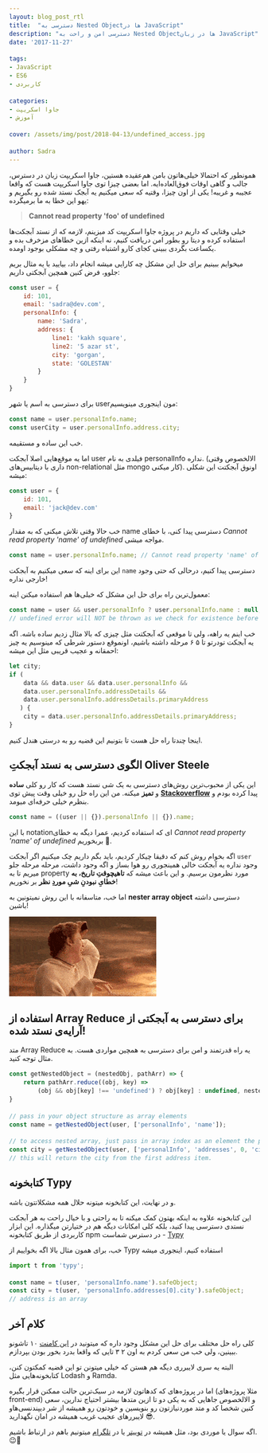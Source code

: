 ```yaml
---
layout: blog_post_rtl
title:  "دسترسی به Nested Objectها در JavaScript"
description: "دسترسی امن و راحت به Nested Objectها در زبان JavaScript"
date: '2017-11-27'

tags:
- JavaScript
- ES6
- کاربردی

categories:
- جاوا اسکریپت
- آموزش

cover: /assets/img/post/2018-04-13/undefined_access.jpg

author: Sadra
---
```


همونطور که احتمالا خیلی‌هاتون بامن هم‌عقیده هستین، جاوا اسکریپت زبان در دسترس، جالب و گاهی اوقات فوق‌العاده‌ایه. اما بعضی چیزا توی جاوا اسکریپت هست که واقعا عجیبه و غریبه! یکی از اون چیزا، وقتیه که سعی میکنیم یه آبجک نستد شده رو بگیریم و یهو این خطا به ما برمیگرده:

> **Cannot read property 'foo' of undefined**

خیلی وقتایی که داریم در پروژه‌ جاوا اسکریپت کد میزینم، لازمه که از نستد آبجکت‌ها استفاده کرده و دیتا رو بطور امن دریافت کنیم، نه اینکه ازین خطاهای مزخرف بده و یکساعت بگردی ببینی کجای کارو اشتباه رفتی و چه مشکلی بوجود اومده.

میخوایم ببینیم برای حل این مشکل چه کارایی میشه انجام داد، بیایید با یه مثال بریم جلوو، فرض کنین همچین آبجکتی داریم:

```javascript
const user = {
    id: 101,
    email: 'sadra@dev.com',
    personalInfo: {
        name: 'Sadra',
        address: {
            line1: 'kakh square',
            line2: '5 azar st',
            city: 'gorgan',
            state: 'GOLESTAN'
        }
    }
}
```

برای دسترسی به اسم یا شهر userمون اینجوری مینویسیم:

```javascript
const name = user.personalInfo.name;
const userCity = user.personalInfo.address.city;
```

خب این ساده و مستقیمه.

اما یه موقع‌هایی اصلا آبجکت user فیلدی به نام personalInfo نداره.  (الالخصوص وقتی داری با دیتابیس‌های non-relational مثل mongo کار میکنی). اونوق آبجکتت این شکلی میشه:

```javascript
const user = {
    id: 101,
    email: 'jack@dev.com'
}
```

خب حالا وقتی تلاش میکنی که به مقدار name دسترسی پیدا کنی، با خطای *Cannot read property 'name' of undefined* مواجه میشی.

```javascript
const name = user.personalInfo.name; // Cannot read property 'name' of undefined
```

این برای اینه که سعی میکنیم به آبجکت `name` دسترسی پیدا کنیم، درحالی که حتی وجود خارجی نداره!

معمول‌ترین راه برای حل این مشکل که خیلی‌ها هم استفاده میکنن اینه:

```javascript
const name = user && user.personalInfo ? user.personalInfo.name : null;
// undefined error will NOT be thrown as we check for existence before access
```

خب اینم یه راهه، ولی تا موقعی که آبجکتت مثل چیزی که بالا مثال زدیم ساده باشه. اگه یه آبجکت تودرتو تا ۵ ۶ مرحله داشته باشیم، اونموقع دستور شرطی که مینوسیم یه چیز احمقانه و عجیب قریبی مثل این میشه:

```javascript
let city;
if (
    data && data.user && data.user.personalInfo &&
    data.user.personalInfo.addressDetails &&
    data.user.personalInfo.addressDetails.primaryAddress
   ) {
    city = data.user.personalInfo.addressDetails.primaryAddress;
}
```

اینجا چندتا راه حل هست تا بتونیم این قضیه رو به درستی هندل کنیم.

## الگوی دسترسی به نستد آبجکتِ Oliver Steele

این یکی از محبوب‌ترین روش‌های دسترسی به یک شی نستد هست که کار رو کلی **ساده** و **تمیز** میکنه. من این راه حل رو خیلی وقت پیش توی  **[Stackoverflow](https://stackoverflow.com/a/4034468/5330668)** پیدا کرده بودم و بنظرم خیلی حرفه‌ای میومد.

```javascript
const name = ((user || {}).personalInfo || {}).name;
```

با این notationای که استفاده کردیم، عمرا دیگه به خطای *Cannot read property 'name' of undefined* بربخوریم 😬.

اگه بخوام روش کنم که دقیقا چیکار کردیم، باید بگم داریم چک میکنیم اگر آبجکت `user` وجود نداره یه آبجکت خالی همینجوری رو هوا بساز و اگه وجود داشت، مرحله مرحله جلو میریم تا به property مورد نظرمون برسیم. و این باعث میشه که **تاهیچوقتِ تاریخ، به خطایِ نبودنِ شیِ موردِ نظر** بر نخوریم!

اما خب، متاسفانه با این روش نمیتونین به **nester array object** دسترسی داشته باشین!

![Screaming from js](/assets/img/post/2018-04-13/screaming_from_js.gif)

## استفاده از Array Reduce برای دسترسی به آبجکتی از آرایه‌ی نستد شده!

متد Array Reduce یه راه قدرتمند و امن برای دسترسی به همچین مواردی هست. به مثال توجه کنید.

``` javascript
const getNestedObject = (nestedObj, pathArr) => {
    return pathArr.reduce((obj, key) =>
        (obj && obj[key] !== 'undefined') ? obj[key] : undefined, nestedObj);
}

// pass in your object structure as array elements
const name = getNestedObject(user, ['personalInfo', 'name']);

// to access nested array, just pass in array index as an element the path array.
const city = getNestedObject(user, ['personalInfo', 'addresses', 0, 'city']);
// this will return the city from the first address item.
```

## کتابخونه Typy

و در نهایت، این کتابخونه میتونه حلال همه مشکلاتتون باشه. 

این کتابخونه علاوه به اینکه بهتون کمک میکنه تا به راحتی و با خیال راحت به هر آبجکت نستدی دسترسی پیدا کنید، بلکه کلی امکانات دیگه هم در ختیارتن میگذاره. این ابزار کاربردی از طریق کتابخونه npm در دسترس شماست - [Typy](https://github.com/flexdinesh/typy)

خب، برای همون مثال بالا اگه بخواییم از Typy استفاده کنیم، اینجوری میشه

```javascript
import t from 'typy';

const name = t(user, 'personalInfo.name').safeObject;
const city = t(user, 'personalInfo.addresses[0].city').safeObject;
// address is an array
```

## کلام آخر

کلی راه حل مختلف برای حل این مشکل وجود داره که میتونید در [این کامنت](https://stackoverflow.com/a/41532415/5330668) ۱۰ تاشونو ببینین، ولی خب من سعی کردم به اون ۲ ۳ تایی که واقعا بدرد بخور بودن بپردازم.

البته یه سری لایبرری دیگه هم هستن که خیلی میتونن تو این قضیه کمکتون کنن، کتابخونه‌هایی مثل Lodash و Ramda.

اما در پروژه‌‌های که کدهاتون لازمه در سبک‌ترین حالت ممکنن قرار بگیره (مثلا پروژه‌های front-end) و الالخصوص جاهایی که به یکی دو تا ازین متد‌ها بیشتر احتیاج ندارین، سعی کنین شخصا کد و متد موردنیازتون رو بنویسین و خودتون رو همیشه از شر دیپندنسی‌هاو لایبررهای عجیب غریب همیشه در امان نگهدارید 😎.

اگه سوال یا موردی بود، مثل همیشه در [توییتر](https://twitter.com/sadra_amlashi) یا در [تلگرام](https://t.me/amlashi) میتونیم باهم در ارتباط باشیم. 😉🍷